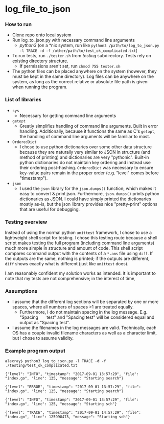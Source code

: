 # log_file_to_json

### How to run
* Clone repo onto local system
* Run log_to_json.py with necessary command line arguments
  * *python3* (on a \*nix system, run like `python3 /path/to/log_to_json.py -l TRACE -d -f /other/path/to/test_ok_complicated.txt`)
* To run tests, run `./tester.sh` from *testing* subdirectory. Tests rely on existing directory structure.
  * If permissions aren't set, run `chmod 755 tester.sh`
* The python files can be placed anywhere on the system (however, they must be kept in the same directory). Log files can be anywhere on the system, as long as the correct relative or absolute file path is given when running the program.
  
### List of libraries
* `sys`
  * Necessary for getting command line arguments
* `getopt`
  * Greatly simplifies handling of command line arguments. Built in error handling. Additionally, because it functions the same as C's `getopt`, the handling of command line arguments will be familiar to most.
* `OrderedDict`
  * I chose to use python dictionaries over some other data structure because they are naturally very similar to JSON in structure (and method of printing) and dictionaries are very "pythonic". Built-in python dictionaries do not maintain key ordering and instead use their ordering post-hashing. `OrderedDict` was necessary to ensure key-value pairs remain in the proper order (e.g. "level" comes before "timestamp").
* `json`
  * I used the `json` library for the `json.dumps()` function, which makes it easy to convert & print json. Furthermore, `json.dumps()` prints python dictionaries as JSON. I could have simply printed the dictionaries mostly as-is, but the json library provides nice "pretty-print" options that are useful for debugging.
  
### Testing overview
Instead of using the normal python `unittest` framework, I chose to use a lightweight shell script for testing. I chose this testing route because a shell script makes testing the full program (including command line arguments) much more simple in structure and amount of code. This shell script compares command output with the contents of a `*.ans` file using `diff`. If the outputs are the same, nothing is printed; if the outputs are different, `diff` shows exactly what is different (just like `unittest` does). 

I am reasonably confident my solution works as intended. It is important to note that my tests are not comprehensive; in the interest of time, 

### Assumptions
* I assume that the different log sections will be separated by one or more spaces, where all numbers of spaces >1 are treated equally.
  * Furthermore, I do not maintain spacing in the log message. E.g. "Spacing &nbsp; &nbsp; &nbsp; test" and "Spacing test" will be considered equal and output as "Spacing test".
* I assume the filenames in the log messages are valid. Technically, each OS has a couple invalid filename characters as well as a character limit, but I chose to assume validity.

### Example program output
`alexray$ python3 log_to_json.py -l TRACE -d -f ./testing/test_ok_complicated.txt`

`{"level": "INFO", "timestamp": "2017-09-01 13:57:29", "file": "index.go", "line": 125, "message": "Starting search"}`

`{"level": "ERROR", "timestamp": "2017-09-01 13:57:29", "file": "index.go", "line": 125, "message": "Starting search"}`

`{"level": "INFO", "timestamp": "2017-09-01 13:57:29", "file": "index.go", "line": 125, "message": "Starting sch"}`

`{"level": "TRACE", "timestamp": "2017-09-01 14:57:29", "file": "index.go", "line": 125998473, "message": "Starting sch"}`
